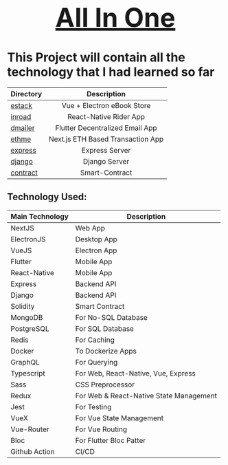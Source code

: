 <div align="center">

[<h1 style="font-size:60px; width:100%;">All In One</h1>](https://github.com/roman-ojha/all-in-one)

</div>

# This Project will contain all the technology that I had learned so far

| Directory            |            Description            |
| :------------------- | :-------------------------------: |
| [estack](estack)     |    Vue + Electron eBook Store     |
| [inroad](inroad)     |      React-Native Rider App       |
| [dmailer](dmailer)   |  Flutter Decentralized Email App  |
| [ethme](ethme)       | Next.js ETH Based Transaction App |
| [express](express)   |          Express Server           |
| [django](django)     |           Django Server           |
| [contract](contract) |          Smart-Contract           |

## Technology Used:
| Main Technology | Description                             |
| --------------- | --------------------------------------- |
| NextJS          | Web App                                 |
| ElectronJS      | Desktop App                             |
| VueJS           | Electron App                            |
| Flutter         | Mobile App                              |
| React-Native    | Mobile App                              |
| Express         | Backend API                             |
| Django          | Backend API                             |
| Solidity        | Smart Contract                          |
| MongoDB         | For No-SQL Database                     |
| PostgreSQL      | For SQL Database                        |
| Redis           | For Caching                             |
| Docker          | To Dockerize Apps                       |
| GraphQL         | For Querying                            |
| Typescript      | For Web, React-Native, Vue, Express     |
| Sass            | CSS Preprocessor                        |
| Redux           | For Web & React-Native State Management |
| Jest            | For Testing                             |
| VueX            | For Vue State Management                |
| Vue-Router      | For Vue Routing                         |
| Bloc            | For Flutter Bloc Patter                 |
| Github Action   | CI/CD                                   |